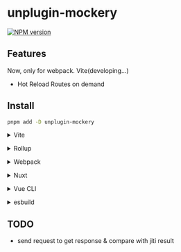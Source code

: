 # unplugin-mockery

[![NPM version](https://img.shields.io/npm/v/unplugin-mockery?color=a1b858&label=)](https://www.npmjs.com/package/unplugin-mockery)

## Features

Now, only for webpack. Vite(developing...)

- Hot Reload Routes on demand

## Install

```bash
pnpm add -D unplugin-mockery
```

<details>
<summary>Vite</summary><br>

```ts
// vite.config.ts
import Mocker from 'unplugin-mockery/vite'

export default defineConfig({
  plugins: [
    Mocker({ /* options */ }),
  ],
})
```

Example: [`playground/`](./playground/)

<br></details>

<details>
<summary>Rollup</summary><br>

```ts
// rollup.config.js
import Mocker from 'unplugin-mockery/rollup'

export default {
  plugins: [
    Mocker({ /* options */ }),
  ],
}
```

<br></details>

<details>
<summary>Webpack</summary><br>

```ts
// webpack.config.js
module.exports = {
  /* ... */
  plugins: [
    require('unplugin-mockery/webpack').default({ /* options */ })
  ]
}
```

<br></details>

<details>
<summary>Nuxt</summary><br>

```ts
// nuxt.config.js
export default defineNuxtConfig({
  modules: [
    ['unplugin-mockery/nuxt', { /* options */ }],
  ],
})
```

> This module works for both Nuxt 2 and [Nuxt Vite](https://github.com/nuxt/vite)

<br></details>

<details>
<summary>Vue CLI</summary><br>

在 Webpack 中，它工作地很好。
但在 Vue Cli 中，`webpack-dev-server` 的启动时机有所不同，因此我们无法通过插件获取 Vue Cli 中的 `webpack-dev-server` `devServer` 的实例。
而是通过获取 webpack 的方式进行设置。

```ts
// vue.config.js
const { getWebpackConfig } = require('unplugin-mockery/webpack')

module.exports = {
  configureWebpack: {
    devServer: {
      ...getWebpackConfig({ /* options */ }).devServer,
    },
  },
}
```

<br></details>

<details>
<summary>esbuild</summary><br>

```ts
// esbuild.config.js
import { build } from 'esbuild'
import Mocker from 'unplugin-mockery/esbuild'

build({
  plugins: [Mocker()],
})
```

### Schema Setting in VSCode

Edit `.vscode/settings.json`:

```json
{
  // schema
  "json.schemas": [
    {
      "fileMatch": ["*.scene.json"],
      "url": "./mock/schemas/scene.schema.json"
    }
  ]
}
```

<br></details>

## TODO

- send request to get response & compare with jiti result
